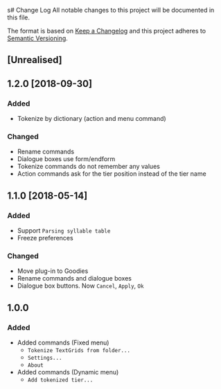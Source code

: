 s# Change Log
All notable changes to this project will be documented in this file.

The format is based on [Keep a Changelog](http://keepachangelog.com/)
and this project adheres to [Semantic Versioning](http://semver.org/).

## [Unrealised]

## 1.2.0 [2018-09-30]

### Added
  - Tokenize by dictionary (action and menu command)
  
### Changed
  - Rename commands
  - Dialogue boxes use form/endform
  - Tokenize commands do not remember any values
  - Action commands ask for the tier position instead of the tier name

## 1.1.0 [2018-05-14]

### Added
  - Support `Parsing syllable table`
  - Freeze preferences

### Changed
  - Move plug-in to Goodies
  - Rename commands and dialogue boxes
  - Dialogue box buttons. Now `Cancel`, `Apply`, `Ok`

## 1.0.0

### Added
  - Added commands (Fixed menu)
    - `Tokenize TextGrids from folder...`
    - `Settings...`
    - `About`
  - Added commands (Dynamic menu)
    - `Add tokenized tier...`
